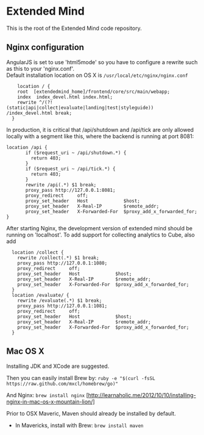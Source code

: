 Extended Mind
=============

This is the root of the Extended Mind code repository.

Nginx configuration
-------------------

AngularJS is set to use 'html5mode' so you have to configure a rewrite such as this to your 'nginx.conf'.  
Default installation location on OS X is `/usr/local/etc/nginx/nginx.conf`
```
	location / {
    root  [extendedmind_home]/frontend/core/src/main/webapp;
    index  index_devel.html index.html;
    rewrite ^/(?!(static|api|collect|evaluate|landing|test|styleguide)) /index_devel.html break;
  }
```

In production, it is critical that /api/shutdown and /api/tick are 
only allowed locally with a segment like this, where the backend is 
running at port 8081:

```
location /api {
       if ($request_uri ~ /api/shutdown.*) {
         return 403;
       }
       if ($request_uri ~ /api/tick.*) {
         return 403;
       }
       rewrite /api(.*) $1 break;
       proxy_pass http://127.0.0.1:8081;
       proxy_redirect     off;
       proxy_set_header   Host             $host;
       proxy_set_header   X-Real-IP        $remote_addr;
       proxy_set_header   X-Forwarded-For  $proxy_add_x_forwarded_for;
}
```

After starting Nginx, the development version of extended mind should be running on 'localhost'. To add support for collecting analytics to Cube, also add
```
  location /collect {
    rewrite /collect(.*) $1 break;
    proxy_pass http://127.0.0.1:1080;
    proxy_redirect     off;
    proxy_set_header   Host             $host;
    proxy_set_header   X-Real-IP        $remote_addr;
    proxy_set_header   X-Forwarded-For  $proxy_add_x_forwarded_for;
  }
  location /evaluate/ {
    rewrite /evaluate(.*) $1 break;
    proxy_pass http://127.0.0.1:1081;
    proxy_redirect     off;
    proxy_set_header   Host             $host;
    proxy_set_header   X-Real-IP        $remote_addr;
    proxy_set_header   X-Forwarded-For  $proxy_add_x_forwarded_for;
  }
```

Mac OS X
--------

Installing JDK and XCode are suggested. 

Then you can easily install Brew by:
`ruby -e "$(curl -fsSL https://raw.github.com/mxcl/homebrew/go)"`

And Nginx:
`brew install nginx`
[http://learnaholic.me/2012/10/10/installing-nginx-in-mac-os-x-mountain-lion/]

Prior to OSX Maveric, Maven should already be installed by default.
- In Mavericks, install with Brew: `brew install maven`
